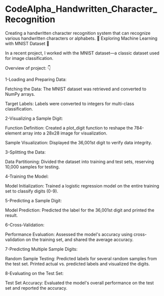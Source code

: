 # CodeAlpha_Handwritten_Character_Recognition
Creating a handwritten character recognition system that can recognize various handwritten characters or alphabets.
🚀 Exploring Machine Learning with MNIST Dataset 🧠

In a recent project, I worked with the MNIST dataset—a classic dataset used for image classification.

Overview of project: 👇

1-Loading and Preparing Data:

Fetching the Data: The MNIST dataset was retrieved and converted to NumPy arrays.

Target Labels: Labels were converted to integers for multi-class classification.




  
2-Visualizing a Sample Digit:

Function Definition: Created a plot_digit function to reshape the 784-element array into a 28x28 image for visualization.

Sample Visualization: Displayed the 36,001st digit to verify data integrity.





3-Splitting the Data:

Data Partitioning: Divided the dataset into training and test sets, reserving 10,000 samples for testing.





4-Training the Model:

Model Initialization: Trained a logistic regression model on the entire training set to classify digits (0-9).





5-Predicting a Sample Digit:

Model Prediction: Predicted the label for the 36,001st digit and printed the result.





6-Cross-Validation:

Performance Evaluation: Assessed the model's accuracy using cross-validation on the training set, and shared the average accuracy.





7-Predicting Multiple Sample Digits:

Random Sample Testing: Predicted labels for several random samples from the test set. Printed actual vs. predicted labels and visualized the digits.





8-Evaluating on the Test Set:

Test Set Accuracy: Evaluated the model's overall performance on the test set and reported the accuracy.
